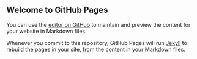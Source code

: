 ## Welcome to GitHub Pages

You can use the [editor on GitHub](https://github.com/bartokill12/PaperGift/edit/master/README.md) to maintain and preview the content for your website in Markdown files.

Whenever you commit to this repository, GitHub Pages will run [Jekyll](https://jekyllrb.com/) to rebuild the pages in your site, from the content in your Markdown files.

